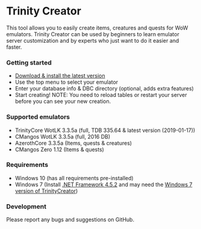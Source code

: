 # Trinity Creator #
This tool allows you to easily create items, creatures and quests for WoW emulators.
Trinity Creator can be used by beginners to learn emulator server customization and by experts who just want to do it easier and faster.

### Getting started ###
* [Download & install the latest version](https://github.com/Nadromar/TrinityCreator/blob/master/TrinityCreatorSetup/bin/Release/TrinityCreatorSetup.msi?raw=true)
* Use the top menu to select your emulator
* Enter your database info & DBC directory (optional, adds extra features)
* Start creating!
NOTE: You need to reload tables or restart your server before you can see your new creation.

### Supported emulators ###
* TrinityCore WotLK 3.3.5a (full, TDB 335.64 & latest version (2019-01-17))
* CMangos WotLK 3.3.5a (full, 2016 DB)
* AzerothCore 3.3.5a (Items, quests & creatures)
* CMangos Zero 1.12 (Items & quests)

### Requirements ###
* Windows 10 (has all requirements pre-installed)
* Windows 7 (Install [.NET Framework 4.5.2](https://www.microsoft.com/en-us/download/details.aspx?id=42642) and may need the  [Windows 7 version of TrinityCreator](https://github.com/Nadromar/TrinityCreator/blob/no-modelviewer/TrinityCreatorSetup/bin/Release/TrinityCreatorSetup.msi))

### Development ###
Please report any bugs and suggestions on GitHub.